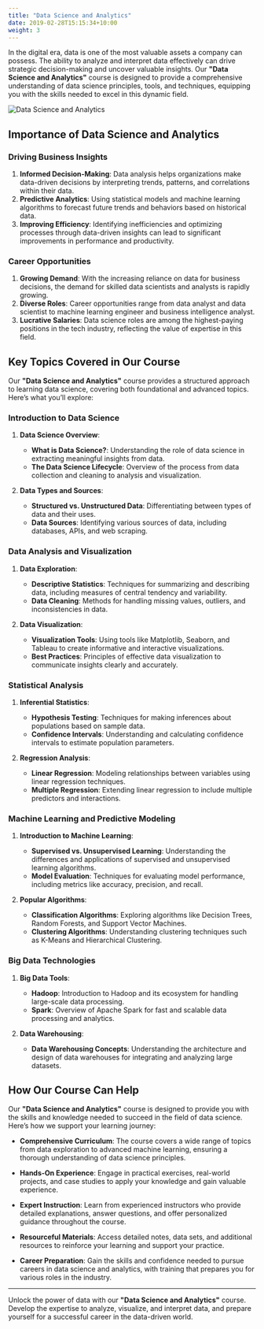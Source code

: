 ```yaml
---
title: "Data Science and Analytics"
date: 2019-02-28T15:15:34+10:00
weight: 3
---
```


In the digital era, data is one of the most valuable assets a company can possess. The ability to analyze and interpret data effectively can drive strategic decision-making and uncover valuable insights. Our **"Data Science and Analytics"** course is designed to provide a comprehensive understanding of data science principles, tools, and techniques, equipping you with the skills needed to excel in this dynamic field.

![Data Science and Analytics](/images/austin-distel-nGc5RT2HmF0-unsplash.jpg)

## Importance of Data Science and Analytics

### **Driving Business Insights**

1. **Informed Decision-Making**: Data analysis helps organizations make data-driven decisions by interpreting trends, patterns, and correlations within their data.
2. **Predictive Analytics**: Using statistical models and machine learning algorithms to forecast future trends and behaviors based on historical data.
3. **Improving Efficiency**: Identifying inefficiencies and optimizing processes through data-driven insights can lead to significant improvements in performance and productivity.

### **Career Opportunities**

1. **Growing Demand**: With the increasing reliance on data for business decisions, the demand for skilled data scientists and analysts is rapidly growing.
2. **Diverse Roles**: Career opportunities range from data analyst and data scientist to machine learning engineer and business intelligence analyst.
3. **Lucrative Salaries**: Data science roles are among the highest-paying positions in the tech industry, reflecting the value of expertise in this field.

## Key Topics Covered in Our Course

Our **"Data Science and Analytics"** course provides a structured approach to learning data science, covering both foundational and advanced topics. Here’s what you’ll explore:

### **Introduction to Data Science**

1. **Data Science Overview**:
   - **What is Data Science?**: Understanding the role of data science in extracting meaningful insights from data.
   - **The Data Science Lifecycle**: Overview of the process from data collection and cleaning to analysis and visualization.

2. **Data Types and Sources**:
   - **Structured vs. Unstructured Data**: Differentiating between types of data and their uses.
   - **Data Sources**: Identifying various sources of data, including databases, APIs, and web scraping.

### **Data Analysis and Visualization**

1. **Data Exploration**:
   - **Descriptive Statistics**: Techniques for summarizing and describing data, including measures of central tendency and variability.
   - **Data Cleaning**: Methods for handling missing values, outliers, and inconsistencies in data.

2. **Data Visualization**:
   - **Visualization Tools**: Using tools like Matplotlib, Seaborn, and Tableau to create informative and interactive visualizations.
   - **Best Practices**: Principles of effective data visualization to communicate insights clearly and accurately.

### **Statistical Analysis**

1. **Inferential Statistics**:
   - **Hypothesis Testing**: Techniques for making inferences about populations based on sample data.
   - **Confidence Intervals**: Understanding and calculating confidence intervals to estimate population parameters.

2. **Regression Analysis**:
   - **Linear Regression**: Modeling relationships between variables using linear regression techniques.
   - **Multiple Regression**: Extending linear regression to include multiple predictors and interactions.

### **Machine Learning and Predictive Modeling**

1. **Introduction to Machine Learning**:
   - **Supervised vs. Unsupervised Learning**: Understanding the differences and applications of supervised and unsupervised learning algorithms.
   - **Model Evaluation**: Techniques for evaluating model performance, including metrics like accuracy, precision, and recall.

2. **Popular Algorithms**:
   - **Classification Algorithms**: Exploring algorithms like Decision Trees, Random Forests, and Support Vector Machines.
   - **Clustering Algorithms**: Understanding clustering techniques such as K-Means and Hierarchical Clustering.

### **Big Data Technologies**

1. **Big Data Tools**:
   - **Hadoop**: Introduction to Hadoop and its ecosystem for handling large-scale data processing.
   - **Spark**: Overview of Apache Spark for fast and scalable data processing and analytics.

2. **Data Warehousing**:
   - **Data Warehousing Concepts**: Understanding the architecture and design of data warehouses for integrating and analyzing large datasets.

## How Our Course Can Help

Our **"Data Science and Analytics"** course is designed to provide you with the skills and knowledge needed to succeed in the field of data science. Here’s how we support your learning journey:

- **Comprehensive Curriculum**: The course covers a wide range of topics from data exploration to advanced machine learning, ensuring a thorough understanding of data science principles.

- **Hands-On Experience**: Engage in practical exercises, real-world projects, and case studies to apply your knowledge and gain valuable experience.

- **Expert Instruction**: Learn from experienced instructors who provide detailed explanations, answer questions, and offer personalized guidance throughout the course.

- **Resourceful Materials**: Access detailed notes, data sets, and additional resources to reinforce your learning and support your practice.

- **Career Preparation**: Gain the skills and confidence needed to pursue careers in data science and analytics, with training that prepares you for various roles in the industry.

---

Unlock the power of data with our **"Data Science and Analytics"** course. Develop the expertise to analyze, visualize, and interpret data, and prepare yourself for a successful career in the data-driven world.